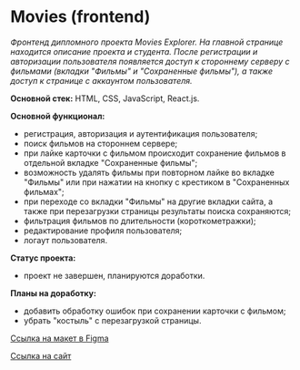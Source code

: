 # Movies (frontend)
_Фронтенд дипломного проекта Movies Explorer. На главной странице находится описание проекта и студента. После региcтрации и авторизации пользователя появляется доступ к стороннему серверу с фильмами (вкладки "Фильмы" и "Сохраненные фильмы"), а также доступ к странице с аккаунтом пользователя._

**Основной стек:** HTML, CSS, JavaScript, React.js.

**Основной функционал:**
* регистрация, авторизация и аутентификация пользователя;
* поиск фильмов на стороннем сервере;
* при лайке карточки с фильмом происходит сохранение фильмов в отдельной вкладке "Сохраненные фильмы";
* возможность удалять фильмы при повторном лайке во вкладке "Фильмы" или при нажатии на кнопку с крестиком в "Сохраненных фильмах";
* при переходе со вкладки "Фильмы" на другие вкладки сайта, а также при перезагрузки страницы результаты поиска сохраняются;
* фильтрация фильмов по длительности (короткометражки);
* редактирование профиля пользователя;
* логаут пользователя.

**Статус проекта:**
* проект не завершен, планируются доработки.

**Планы на доработку:**
* добавить обработку ошибок при сохранении карточки с фильмом;
* убрать "костыль" с перезагрузкой страницы.

[Ссылка на макет в Figma](https://www.figma.com/file/fKQ86bXbKt5QyLtJDXmOY4/Diploma-(Copy)?node-id=932%3A2802)

[Ссылка на сайт](https://thebestfilms.nomoredomains.rocks)